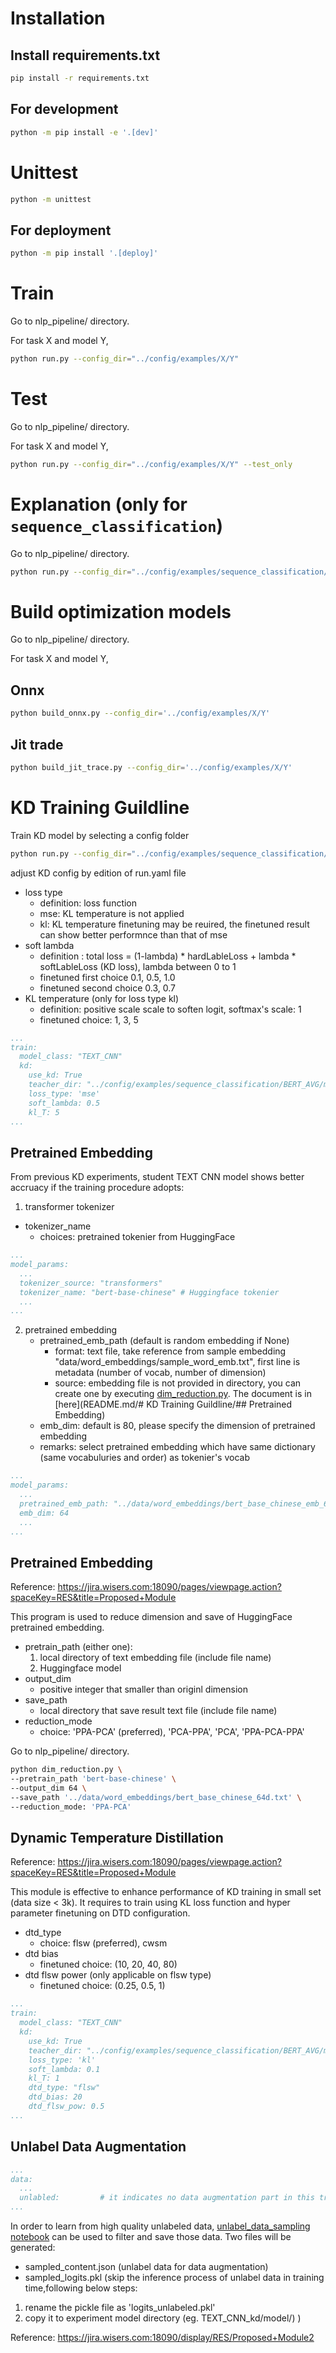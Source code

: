 
# Installation

## Install requirements.txt
```bash
pip install -r requirements.txt
```

## For development
```bash
python -m pip install -e '.[dev]'
```

# Unittest

```bash
python -m unittest
```

## For deployment
```bash
python -m pip install '.[deploy]'
```

# Train
Go to nlp_pipeline/ directory.

For task X and model Y, 
```bash
python run.py --config_dir="../config/examples/X/Y"
```

# Test
Go to nlp_pipeline/ directory.

For task X and model Y, 
```bash
python run.py --config_dir="../config/examples/X/Y" --test_only
```

# Explanation (only for `sequence_classification`)
Go to nlp_pipeline/ directory.

```bash
python run.py --config_dir="../config/examples/sequence_classification/BERT_AVG_explain" --test_only --explain --faithfulness
```

# Build optimization models

Go to nlp_pipeline/ directory.

For task X and model Y, 

## Onnx

```bash
python build_onnx.py --config_dir='../config/examples/X/Y'
```

## Jit trade

```bash
python build_jit_trace.py --config_dir='../config/examples/X/Y'
```

# KD Training Guildline
Train KD model by selecting a config folder
```bash
python run.py --config_dir="../config/examples/sequence_classification/TEXT_CNN_kd" 
```

adjust KD config by edition of run.yaml file
- loss type 
  - definition: loss function
  - mse: KL temperature is not applied
  - kl: KL temperature finetuning may be reuired, the finetuned result can show better performnce than that of mse
- soft lambda 
  - definition : total loss = (1-lambda) * hardLableLoss + lambda * softLableLoss (KD loss), lambda between 0 to 1
  - finetuned first choice 0.1, 0.5, 1.0
  - finetuned second choice 0.3, 0.7
- KL temperature (only for loss type kl)
  - definition: positive scale scale to soften logit, softmax's scale: 1
  - finetuned choice: 1, 3, 5


```yaml
...
train:
  model_class: "TEXT_CNN"
  kd:
    use_kd: True
    teacher_dir: "../config/examples/sequence_classification/BERT_AVG/model/"
    loss_type: 'mse'
    soft_lambda: 0.5
    kl_T: 5
...
```


## Pretrained Embedding

From previous KD experiments, student TEXT CNN model shows better accruacy if the training procedure adopts:
1. transformer tokenizer 

- tokenizer_name
  - choices: pretrained tokenier from HuggingFace

```yaml
...
model_params:
  ...
  tokenizer_source: "transformers"
  tokenizer_name: "bert-base-chinese" # Huggingface tokenier
  ...
...
```

2. pretrained embedding 
    - pretrained_emb_path (default is random embedding if None)
      - format: text file, take reference from sample embedding "data/word_embeddings/sample_word_emb.txt", first line is metadata (number of vocab, number of dimension)
      - source: embedding file is not provided in directory, you can create one by executing [dim_reduction.py](nlp_pipeline/dim_reduction.py). The document is in [here](README.md/# KD Training Guildline/## Pretrained Embedding)
    - emb_dim: default is 80, please specify the dimension of pretrained embedding
    - remarks: select pretrained embedding which have same dictionary (same vocabuluries and order) as tokenier's vocab

```yaml
...
model_params:
  ...
  pretrained_emb_path: "../data/word_embeddings/bert_base_chinese_emb_64d.txt"
  emb_dim: 64
  ...
...
```

## Pretrained Embedding
Reference: https://jira.wisers.com:18090/pages/viewpage.action?spaceKey=RES&title=Proposed+Module

This program is used to reduce dimension and save of HuggingFace pretrained embedding.

- pretrain_path (either one): 
  1. local directory of text embedding file (include file name)
  2. Huggingface model
- output_dim
  - positive integer that smaller than originl dimension
- save_path
  - local directory that save result text file (include file name)
- reduction_mode
  - choice: 'PPA-PCA' (preferred), 'PCA-PPA', 'PCA', 'PPA-PCA-PPA'

Go to nlp_pipeline/ directory.
```bash
python dim_reduction.py \
--pretrain_path 'bert-base-chinese' \
--output_dim 64 \
--save_path '../data/word_embeddings/bert_base_chinese_64d.txt' \
--reduction_mode: 'PPA-PCA'
```

## Dynamic Temperature Distillation
Reference: https://jira.wisers.com:18090/pages/viewpage.action?spaceKey=RES&title=Proposed+Module

This module is effective to enhance performance of KD training in small set (data size < 3k). It requires to train using KL loss function and hyper parameter finetuning on DTD configuration.

- dtd_type
  - choice: flsw (preferred), cwsm
- dtd bias 
  - finetuned choice: (10, 20, 40, 80)
- dtd flsw power (only applicable on flsw type)
  - finetuned choice: (0.25, 0.5, 1)  

```yaml
...
train:
  model_class: "TEXT_CNN"
  kd:
    use_kd: True
    teacher_dir: "../config/examples/sequence_classification/BERT_AVG/model/"
    loss_type: 'kl'
    soft_lambda: 0.1
    kl_T: 1
    dtd_type: "flsw"
    dtd_bias: 20
    dtd_flsw_pow: 0.5
...
```

## Unlabel Data Augmentation

```yaml
...
data:
  ...
  unlabled:         # it indicates no data augmentation part in this training if no value in the key 
...
```

In order to learn from high quality unlabeled data, [unlabel_data_sampling notebook](notebook/unlabel_data_sampling.ipynb) can be used to filter and save those data. Two files will be generated:
- sampled_content.json (unlabel data for data augmentation)
- sampled_logits.pkl (skip the inference process of unlabel data in training time,following below steps:
1. rename the pickle file as 'logits_unlabeled.pkl'
2. copy it to experiment model directory (eg. TEXT_CNN_kd/model/)
)

Reference: https://jira.wisers.com:18090/display/RES/Proposed+Module2
